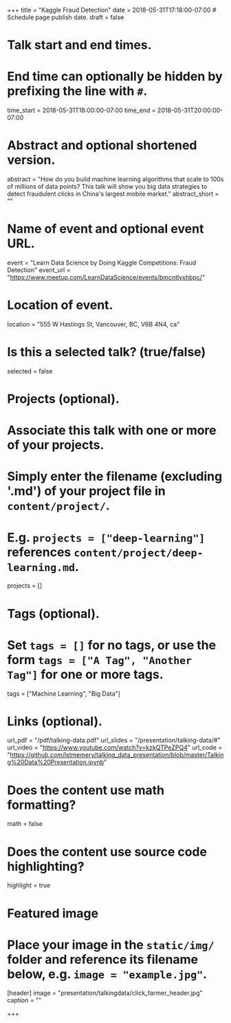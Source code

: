 +++
title = "Kaggle Fraud Detection"
date = 2018-05-31T17:18:00-07:00  # Schedule page publish date.
draft = false

# Talk start and end times.
#   End time can optionally be hidden by prefixing the line with `#`.
time_start = 2018-05-31T18:00:00-07:00
time_end = 2018-05-31T20:00:00-07:00

# Abstract and optional shortened version.
abstract = "How do you build machine learning algorithms that scale to 100s of millions of data points? This talk will show you big data strategies to detect fraudulent clicks in China's largest mobile market."
abstract_short = ""

# Name of event and optional event URL.
event = "Learn Data Science by Doing Kaggle Competitions: Fraud Detection"
event_url = "https://www.meetup.com/LearnDataScience/events/bmcntlyxhbpc/"

# Location of event.
location = "555 W Hastings St, Vancouver, BC, V6B 4N4, ca"

# Is this a selected talk? (true/false)
selected = false

# Projects (optional).
#   Associate this talk with one or more of your projects.
#   Simply enter the filename (excluding '.md') of your project file in `content/project/`.
#   E.g. `projects = ["deep-learning"]` references `content/project/deep-learning.md`.
projects = []

# Tags (optional).
#   Set `tags = []` for no tags, or use the form `tags = ["A Tag", "Another Tag"]` for one or more tags.
tags = ["Machine Learning", "Big Data"]

# Links (optional).
url_pdf = "/pdf/talking-data.pdf"
url_slides = "/presentation/talking-data/#"
url_video = "https://www.youtube.com/watch?v=kzkQTPeZPQ4"
url_code = "https://github.com/lstmemery/talking_data_presentation/blob/master/Talking%20Data%20Presentation.ipynb"

# Does the content use math formatting?
math = false

# Does the content use source code highlighting?
highlight = true

# Featured image
# Place your image in the `static/img/` folder and reference its filename below, e.g. `image = "example.jpg"`.
[header]
image = "presentation/talkingdata/click_farmer_header.jpg"
caption = ""

+++
